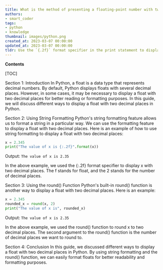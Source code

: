 ```yaml
---
title: What is the method of presenting a floating-point number with two decimal places?
authors:
- smart_coder
tags:
- python
- knowledge
thumbnail: images/python.png
created_at: 2023-03-07 00:00:00
updated_at: 2023-03-07 00:00:00
tldr: Use the `{.2f}` format specifier in the print statement to display a float with two decimal places in Python.
---
```


**Contents**

[TOC]

Section 1: Introduction
In Python, a float is a data type that represents decimal numbers. By default, Python displays floats with several decimal places. However, in some cases, it may be necessary to display a float with two decimal places for better reading or formatting purposes. In this guide, we will discuss different ways to display a float with two decimal places in Python.

Section 2: Using String Formatting
Python's string formatting feature allows us to format a string in a particular way. We can use the formatting feature to display a float with two decimal places. Here is an example of how to use string formatting to display a float with two decimal places:

```python
x = 2.345
print("The value of x is {:.2f}".format(x))
```
Output: `The value of x is 2.35`

In the above example, we used the {:.2f} format specifier to display x with two decimal places. The f stands for float, and the 2 stands for the number of decimal places.

Section 3: Using the round() Function
Python's built-in round() function is another way to display a float with two decimal places. Here is an example:

```python
x = 2.345
rounded_x = round(x, 2)
print("The value of x is", rounded_x)
```
Output: `The value of x is 2.35`

In the above example, we used the round() function to round x to two decimal places. The second argument to the round() function is the number of decimal places we want to round to.

Section 4: Conclusion
In this guide, we discussed different ways to display a float with two decimal places in Python. By using string formatting and the round() function, we can easily format floats for better readability and formatting purposes.
